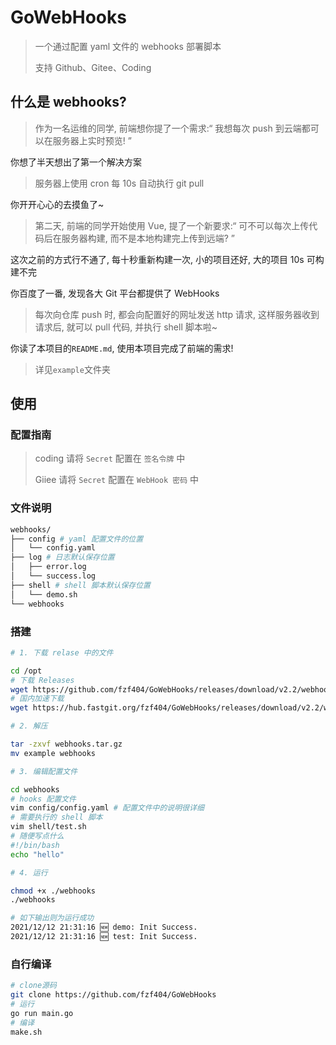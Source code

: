 # GoWebHooks

> 一个通过配置 yaml 文件的 webhooks 部署脚本
>
> 支持 Github、Gitee、Coding

## 什么是 webhooks?

> 作为一名运维的同学, 前端想你提了一个需求:“ 我想每次 push 到云端都可以在服务器上实时预览! ”

你想了半天想出了第一个解决方案

> 服务器上使用 cron 每 10s 自动执行 git pull

你开开心心的去摸鱼了~

> 第二天, 前端的同学开始使用 Vue, 提了一个新要求:“ 可不可以每次上传代码后在服务器构建, 而不是本地构建完上传到远端? ”

这次之前的方式行不通了, 每十秒重新构建一次, 小的项目还好, 大的项目 10s 可构建不完

你百度了一番, 发现各大 Git 平台都提供了 WebHooks

> 每次向仓库 push 时, 都会向配置好的网址发送 http 请求, 这样服务器收到请求后, 就可以 pull 代码, 并执行 shell 脚本啦~

你读了本项目的`README.md`, 使用本项目完成了前端的需求!

> 详见`example`文件夹

## 使用

### 配置指南

> coding 请将 `Secret` 配置在 `签名令牌` 中
>
> Giiee 请将 `Secret` 配置在 `WebHook 密码` 中

### 文件说明

```bash
webhooks/
├── config # yaml 配置文件的位置
│   └── config.yaml
├── log # 日志默认保存位置
│   ├── error.log
│   └── success.log
├── shell # shell 脚本默认保存位置
│   └── demo.sh
└── webhooks
```

### 搭建

```bash
# 1. 下载 relase 中的文件

cd /opt
# 下载 Releases
wget https://github.com/fzf404/GoWebHooks/releases/download/v2.2/webhooks.tar.gz
# 国内加速下载
wget https://hub.fastgit.org/fzf404/GoWebHooks/releases/download/v2.2/webhooks.tar.gz

# 2. 解压

tar -zxvf webhooks.tar.gz
mv example webhooks

# 3. 编辑配置文件

cd webhooks
# hooks 配置文件
vim config/config.yaml # 配置文件中的说明很详细
# 需要执行的 shell 脚本
vim shell/test.sh
# 随便写点什么
#!/bin/bash
echo "hello"

# 4. 运行

chmod +x ./webhooks
./webhooks

# 如下输出则为运行成功
2021/12/12 21:31:16 🆕 demo: Init Success.
2021/12/12 21:31:16 🆕 test: Init Success.
```

### 自行编译

```bash
# clone源码
git clone https://github.com/fzf404/GoWebHooks
# 运行
go run main.go
# 编译
make.sh
```
